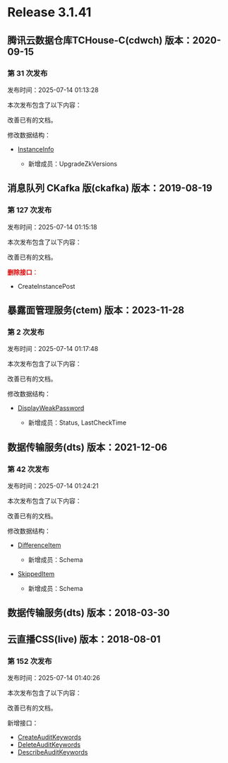 # Release 3.1.41

## 腾讯云数据仓库TCHouse-C(cdwch) 版本：2020-09-15

### 第 31 次发布

发布时间：2025-07-14 01:13:28

本次发布包含了以下内容：

改善已有的文档。

修改数据结构：

* [InstanceInfo](https://cloud.tencent.com/document/api/1299/83429#InstanceInfo)

	* 新增成员：UpgradeZkVersions




## 消息队列 CKafka 版(ckafka) 版本：2019-08-19

### 第 127 次发布

发布时间：2025-07-14 01:15:18

本次发布包含了以下内容：

改善已有的文档。

<font color="#dd0000">**删除接口**：</font>

* CreateInstancePost



## 暴露面管理服务(ctem) 版本：2023-11-28

### 第 2 次发布

发布时间：2025-07-14 01:17:48

本次发布包含了以下内容：

改善已有的文档。

修改数据结构：

* [DisplayWeakPassword](https://cloud.tencent.com/document/api/1755/120320#DisplayWeakPassword)

	* 新增成员：Status, LastCheckTime




## 数据传输服务(dts) 版本：2021-12-06

### 第 42 次发布

发布时间：2025-07-14 01:24:21

本次发布包含了以下内容：

改善已有的文档。

修改数据结构：

* [DifferenceItem](https://cloud.tencent.com/document/api/571/82108#DifferenceItem)

	* 新增成员：Schema

* [SkippedItem](https://cloud.tencent.com/document/api/571/82108#SkippedItem)

	* 新增成员：Schema




## 数据传输服务(dts) 版本：2018-03-30



## 云直播CSS(live) 版本：2018-08-01

### 第 152 次发布

发布时间：2025-07-14 01:40:26

本次发布包含了以下内容：

改善已有的文档。

新增接口：

* [CreateAuditKeywords](https://cloud.tencent.com/document/api/267/121248)
* [DeleteAuditKeywords](https://cloud.tencent.com/document/api/267/121247)
* [DescribeAuditKeywords](https://cloud.tencent.com/document/api/267/121246)



